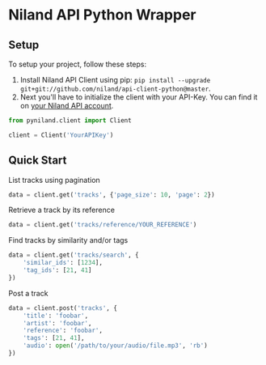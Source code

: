 # Niland API Python Wrapper

Setup
-------------
To setup your project, follow these steps:

1. Install Niland API Client using pip: `pip install --upgrade git+git://github.com/niland/api-client-python@master`.
2. Next you'll have to initialize the client with your API-Key. You can find it on [your Niland API account](https://api.niland.io/2.0/dashboard/your-account).

```python
from pyniland.client import Client

client = Client('YourAPIKey')
```

Quick Start
-------------

List tracks using pagination
```python
data = client.get('tracks', {'page_size': 10, 'page': 2})
```

Retrieve a track by its reference
```python
data = client.get('tracks/reference/YOUR_REFERENCE')
```

Find tracks by similarity and/or tags
```python
data = client.get('tracks/search', {
    'similar_ids': [1234],
    'tag_ids': [21, 41]
})
```

Post a track
```python
data = client.post('tracks', {
    'title': 'foobar',
    'artist': 'foobar',
    'reference': 'foobar',
    'tags': [21, 41],
    'audio': open('/path/to/your/audio/file.mp3', 'rb')
})
```
